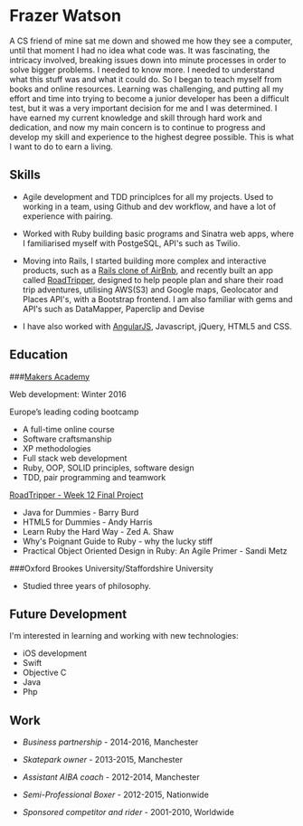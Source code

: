 # Frazer Watson

A CS friend of mine sat me down and showed me how they see a computer, until that moment I had no idea what code was.
It was fascinating, the intricacy involved, breaking issues down into minute processes in order to solve bigger problems. I needed to know more. I needed to understand what this stuff was and what it could do. So I began to teach myself from books and online resources. Learning was challenging, and putting all my effort and time into trying to become a junior developer has been a difficult test, but it was a very important decision for me and I was determined. I have earned my current knowledge and skill through hard work and dedication, and now my main concern is to continue to progress and develop my skill and experience to the highest degree possible. This is what I want to do to earn a living.

## Skills

- Agile development and TDD principlces for all my projects. Used to working in a team, using Github and dev workflow, and have a lot of experience with pairing.

- Worked with Ruby building basic programs and Sinatra web apps, where I familiarised myself with PostgeSQL, API's such as Twilio.

- Moving into Rails, I started building more complex and interactive products, such as a [Rails clone of AirBnb](https://github.com/frazerWatson/MakersBnbRails), and recently built an app called [RoadTripper](https://github.com/frazerWatson/road_tripper), designed to help people plan and share their road trip adventures, utilising AWS(S3) and Google maps, Geolocator and Places API's, with a Bootstrap frontend. I am also familiar with gems and API's such as DataMapper, Paperclip and Devise

- I have also worked with [AngularJS](https://github.com/frazerWatson/github_clone), Javascript, jQuery, HTML5 and CSS.

## Education

###[Makers Academy](http://www.makersacademy.com/employers/)

Web development: Winter 2016
  
Europe’s leading coding bootcamp
- A full-time online course
- Software craftsmanship 
- XP methodologies
- Full stack web development
- Ruby, OOP, SOLID principles, software design
- TDD, pair programming and teamwork

[RoadTripper - Week 12 Final Project](https://github.com/frazerWatson/road_tripper)

- Java for Dummies - Barry Burd
- HTML5 for Dummies - Andy Harris
- Learn Ruby the Hard Way - Zed A. Shaw
- Why's Poignant Guide to Ruby - why the lucky stiff
- Practical Object Oriented Design in Ruby: An Agile Primer - Sandi Metz

###Oxford Brookes University/Staffordshire University

- Studied three years of philosophy. 

## Future Development

I'm interested in learning and working with new technologies:

- iOS development
- Swift
- Objective C
- Java
- Php

## Work

- *Business partnership* - 2014-2016, Manchester

- *Skatepark owner*  - 2013-2015, Manchester

- *Assistant AIBA coach* - 2012-2014, Manchester

- *Semi-Professional Boxer* - 2012-2015, Nationwide

- *Sponsored competitor and rider* - 2001-2010, Worldwide
